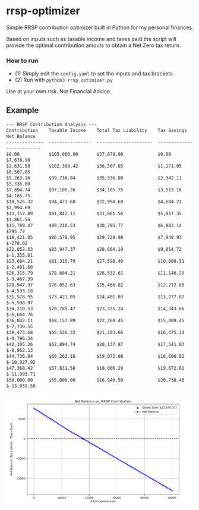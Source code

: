 # rrsp-optimizer

Simple RRSP contribution optimizer built in Python for my personal finances.

Based on inputs such as taxable income and taxes paid the script will provide the optimal contribution amouts to obtain a Net Zero tax return.

### How to run

- (1) Simply edit the `config.yaml` to set the inputs and tax brackets
- (2) Run with `python3 rrsp_optimizer.py`

Use at your own risk. Not Financial Advice.


## Example

```
--- RRSP Contribution Analysis ---
Contribution    Taxable Income    Total Tax Liability    Tax Savings    Net Balance
--------------  ----------------  ---------------------  -------------  -------------
$0.00           $105,000.00       $37,678.90             $0.00          $7,678.90
$2,631.58       $102,368.42       $36,507.85             $1,171.05      $6,507.85
$5,263.16       $99,736.84        $35,336.80             $2,342.11      $5,336.80
$7,894.74       $97,105.26        $34,165.75             $3,513.16      $4,165.75
$10,526.32      $94,473.68        $32,994.69             $4,684.21      $2,994.69
$13,157.89      $91,842.11        $31,861.56             $5,817.35      $1,861.56
$15,789.47      $89,210.53        $30,795.77             $6,883.14      $795.77
$18,421.05      $86,578.95        $29,729.98             $7,948.93      $-270.02
$21,052.63      $83,947.37        $28,664.19             $9,014.72      $-1,335.81
$23,684.21      $81,315.79        $27,598.40             $10,080.51     $-2,401.60
$26,315.79      $78,684.21        $26,532.61             $11,146.29     $-3,467.39
$28,947.37      $76,052.63        $25,466.82             $12,212.08     $-4,533.18
$31,578.95      $73,421.05        $24,401.03             $13,277.87     $-5,598.97
$34,210.53      $70,789.47        $23,335.24             $14,343.66     $-6,664.76
$36,842.11      $68,157.89        $22,269.45             $15,409.45     $-7,730.55
$39,473.68      $65,526.32        $21,203.66             $16,475.24     $-8,796.34
$42,105.26      $62,894.74        $20,137.87             $17,541.03     $-9,862.13
$44,736.84      $60,263.16        $19,072.08             $18,606.82     $-10,927.92
$47,368.42      $57,631.58        $18,006.29             $19,672.61     $-11,993.71
$50,000.00      $55,000.00        $16,940.50             $20,738.40     $-13,059.50
```

![sample graph](image.png)